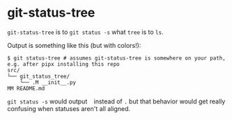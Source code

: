 # git-status-tree

`git-status-tree` is to `git status -s` what `tree` is to `ls`.

Output is something like this (but with colors!):

```
$ git status-tree # assumes git-status-tree is somewhere on your path, e.g. after pipx installing this repo
src/
└── git_status_tree/
    └── .M __init__.py
MM README.md
```

`git status -s` would output ` ` instead of `.` but that behavior would get really confusing when statuses aren't all
aligned.
